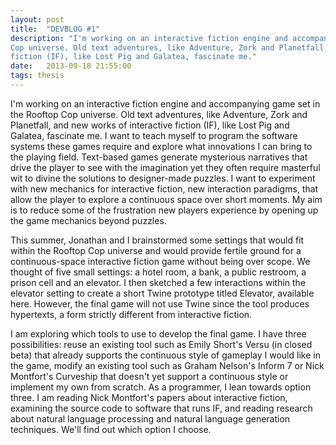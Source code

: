 ```yaml
---
layout: post
title:  "DEVBLOG #1"
description: "I'm working on an interactive fiction engine and accompanying game set in the Rooftop
Cop universe. Old text adventures, like Adventure, Zork and Planetfall, and new works of interactive
fiction (IF), like Lost Pig and Galatea, fascinate me."
date:   2013-09-18 21:55:00
tags: thesis
---
```

I'm working on an interactive fiction engine and accompanying game set in the Rooftop Cop universe.
Old text adventures, like Adventure, Zork and Planetfall, and new works of interactive fiction (IF),
like Lost Pig and Galatea, fascinate me. I want to teach myself to program the software systems
these games require and explore what innovations I can bring to the playing field. Text-based games
generate mysterious narratives that drive the player to see with the imagination yet they often
require masterful wit to divine the solutions to designer-made puzzles. I want to experiment with
new mechanics for interactive fiction, new interaction paradigms, that allow the player to explore a
continuous space over short moments. My aim is to reduce some of the frustration new players
experience by opening up the game mechanics beyond puzzles.

This summer, Jonathan and I brainstormed some settings that would fit within the Rooftop Cop
universe and would provide fertile ground for a continuous-space interactive fiction game without
being over scope. We thought of five small settings: a hotel room, a bank, a public restroom, a
prison cell and an elevator. I then sketched a few interactions within the elevator setting to
create a short Twine prototype titled Elevator, available here. However, the final game will not use
Twine since the tool produces hypertexts, a form strictly different from interactive fiction.

I am exploring which tools to use to develop the final game. I have three possibilities: reuse an
existing tool such as Emily Short's Versu (in closed beta) that already supports the continuous
style of gameplay I would like in the game, modify an existing tool such as Graham Nelson's Inform 7
or Nick Montfort's Curveship that doesn't yet support a continuous style or implement my own from
scratch. As a programmer, I lean towards option three. I am reading Nick Montfort's papers about
interactive fiction, examining the source code to software that runs IF, and reading research about
natural language processing and natural language generation techniques. We'll find out which option
I choose.
